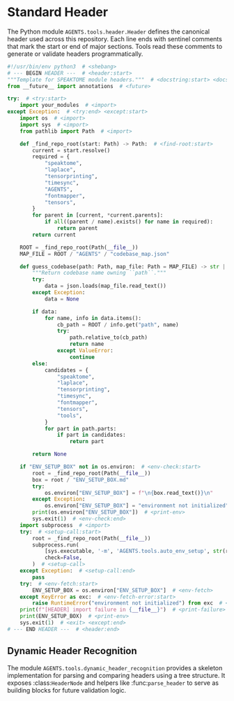# Standard Header

The Python module `AGENTS.tools.header.Header` defines the canonical
header used across this repository.  Each line ends with sentinel comments
that mark the start or end of major sections.  Tools read these comments to
generate or validate headers programmatically.

```python
#!/usr/bin/env python3  # <shebang>
# --- BEGIN HEADER ---  # <header:start>
"""Template for SPEAKTOME module headers."""  # <docstring:start> <docstring:end>
from __future__ import annotations  # <future>

try:  # <try:start>
    import your_modules  # <import>
except Exception:  # <try:end> <except:start>
    import os  # <import>
    import sys  # <import>
    from pathlib import Path  # <import>

    def _find_repo_root(start: Path) -> Path:  # <find-root:start>
        current = start.resolve()
        required = {
            "speaktome",
            "laplace",
            "tensorprinting",
            "timesync",
            "AGENTS",
            "fontmapper",
            "tensors",
        }
        for parent in [current, *current.parents]:
            if all((parent / name).exists() for name in required):
                return parent
        return current

    ROOT = _find_repo_root(Path(__file__))
    MAP_FILE = ROOT / "AGENTS" / "codebase_map.json"

    def guess_codebase(path: Path, map_file: Path = MAP_FILE) -> str | None:
        """Return codebase name owning ``path``."""
        try:
            data = json.loads(map_file.read_text())
        except Exception:
            data = None

        if data:
            for name, info in data.items():
                cb_path = ROOT / info.get("path", name)
                try:
                    path.relative_to(cb_path)
                    return name
                except ValueError:
                    continue
        else:
            candidates = {
                "speaktome",
                "laplace",
                "tensorprinting",
                "timesync",
                "fontmapper",
                "tensors",
                "tools",
            }
            for part in path.parts:
                if part in candidates:
                    return part

        return None

    if "ENV_SETUP_BOX" not in os.environ:  # <env-check:start>
        root = _find_repo_root(Path(__file__))
        box = root / "ENV_SETUP_BOX.md"
        try:
            os.environ["ENV_SETUP_BOX"] = f"\n{box.read_text()}\n"
        except Exception:
            os.environ["ENV_SETUP_BOX"] = "environment not initialized"
        print(os.environ["ENV_SETUP_BOX"])  # <print-env>
        sys.exit(1)  # <env-check:end>
    import subprocess  # <import>
    try:  # <setup-call:start>
        root = _find_repo_root(Path(__file__))
        subprocess.run(
            [sys.executable, '-m', 'AGENTS.tools.auto_env_setup', str(root)],
            check=False,
        )  # <setup-call>
    except Exception:  # <setup-call:end>
        pass
    try:  # <env-fetch:start>
        ENV_SETUP_BOX = os.environ["ENV_SETUP_BOX"]  # <env-fetch>
    except KeyError as exc:  # <env-fetch-error:start>
        raise RuntimeError("environment not initialized") from exc  # <env-fetch-error:end> <env-fetch:end>
    print(f"[HEADER] import failure in {__file__}")  # <print-failure>
    print(ENV_SETUP_BOX)  # <print-env>
    sys.exit(1)  # <exit> <except:end>
# --- END HEADER ---  # <header:end>
```

## Dynamic Header Recognition

The module `AGENTS.tools.dynamic_header_recognition` provides a skeleton
implementation for parsing and comparing headers using a tree structure.
It exposes :class:`HeaderNode` and helpers like :func:`parse_header` to
serve as building blocks for future validation logic.
